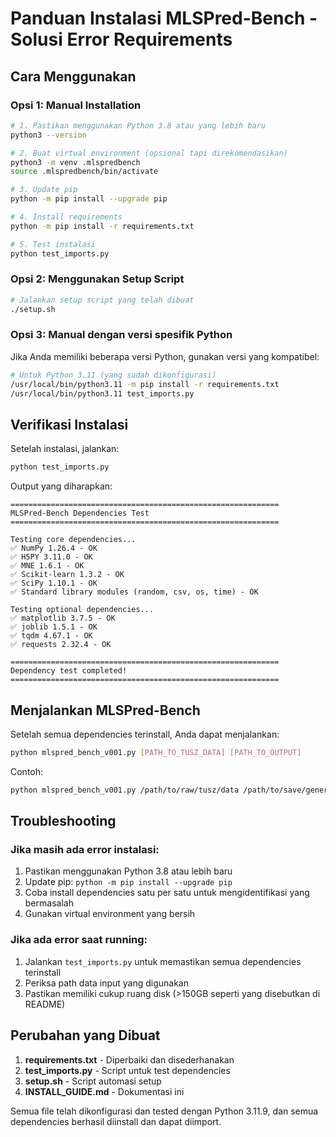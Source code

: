 # Panduan Instalasi MLSPred-Bench - Solusi Error Requirements

## Cara Menggunakan

### Opsi 1: Manual Installation

```bash
# 1. Pastikan menggunakan Python 3.8 atau yang lebih baru
python3 --version

# 2. Buat virtual environment (opsional tapi direkomendasikan)
python3 -m venv .mlspredbench
source .mlspredbench/bin/activate

# 3. Update pip
python -m pip install --upgrade pip

# 4. Install requirements
python -m pip install -r requirements.txt

# 5. Test instalasi
python test_imports.py
```

### Opsi 2: Menggunakan Setup Script

```bash
# Jalankan setup script yang telah dibuat
./setup.sh
```

### Opsi 3: Manual dengan versi spesifik Python

Jika Anda memiliki beberapa versi Python, gunakan versi yang kompatibel:

```bash
# Untuk Python 3.11 (yang sudah dikonfigurasi)
/usr/local/bin/python3.11 -m pip install -r requirements.txt
/usr/local/bin/python3.11 test_imports.py
```

## Verifikasi Instalasi

Setelah instalasi, jalankan:

```bash
python test_imports.py
```

Output yang diharapkan:
```
============================================================
MLSPred-Bench Dependencies Test
============================================================

Testing core dependencies...
✅ NumPy 1.26.4 - OK
✅ H5PY 3.11.0 - OK
✅ MNE 1.6.1 - OK
✅ Scikit-learn 1.3.2 - OK
✅ SciPy 1.10.1 - OK
✅ Standard library modules (random, csv, os, time) - OK

Testing optional dependencies...
✅ matplotlib 3.7.5 - OK
✅ joblib 1.5.1 - OK
✅ tqdm 4.67.1 - OK
✅ requests 2.32.4 - OK

============================================================
Dependency test completed!
============================================================
```

## Menjalankan MLSPred-Bench

Setelah semua dependencies terinstall, Anda dapat menjalankan:

```bash
python mlspred_bench_v001.py [PATH_TO_TUSZ_DATA] [PATH_TO_OUTPUT]
```

Contoh:
```bash
python mlspred_bench_v001.py /path/to/raw/tusz/data /path/to/save/generated/data
```

## Troubleshooting

### Jika masih ada error instalasi:
1. Pastikan menggunakan Python 3.8 atau lebih baru
2. Update pip: `python -m pip install --upgrade pip`
3. Coba install dependencies satu per satu untuk mengidentifikasi yang bermasalah
4. Gunakan virtual environment yang bersih

### Jika ada error saat running:
1. Jalankan `test_imports.py` untuk memastikan semua dependencies terinstall
2. Periksa path data input yang digunakan
3. Pastikan memiliki cukup ruang disk (>150GB seperti yang disebutkan di README)

## Perubahan yang Dibuat

1. **requirements.txt** - Diperbaiki dan disederhanakan
2. **test_imports.py** - Script untuk test dependencies
3. **setup.sh** - Script automasi setup
4. **INSTALL_GUIDE.md** - Dokumentasi ini

Semua file telah dikonfigurasi dan tested dengan Python 3.11.9, dan semua dependencies berhasil diinstall dan dapat diimport.
